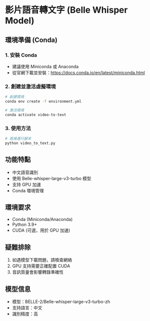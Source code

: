 # 影片語音轉文字 (Belle Whisper Model)

## 環境準備 (Conda)

### 1. 安裝 Conda
- 建議使用 Miniconda 或 Anaconda
- 從官網下載並安裝：https://docs.conda.io/en/latest/miniconda.html

### 2. 創建並激活虛擬環境
```bash
# 創建環境
conda env create -f environment.yml

# 激活環境
conda activate video-to-text
```

### 3. 使用方法
```bash
# 直接運行腳本
python video_to_text.py
```

## 功能特點
- 中文語音識別
- 使用 Belle-whisper-large-v3-turbo 模型
- 支持 GPU 加速
- Conda 環境管理

## 環境要求
- Conda (Miniconda/Anaconda)
- Python 3.9+
- CUDA (可選，用於 GPU 加速)

## 疑難排除
1. 如遇模型下載問題，請檢查網絡
2. GPU 支持需要正確配置 CUDA
3. 音訊質量會影響轉錄準確性

## 模型信息
- 模型：BELLE-2/Belle-whisper-large-v3-turbo-zh
- 支持語言：中文
- 識別精度：高